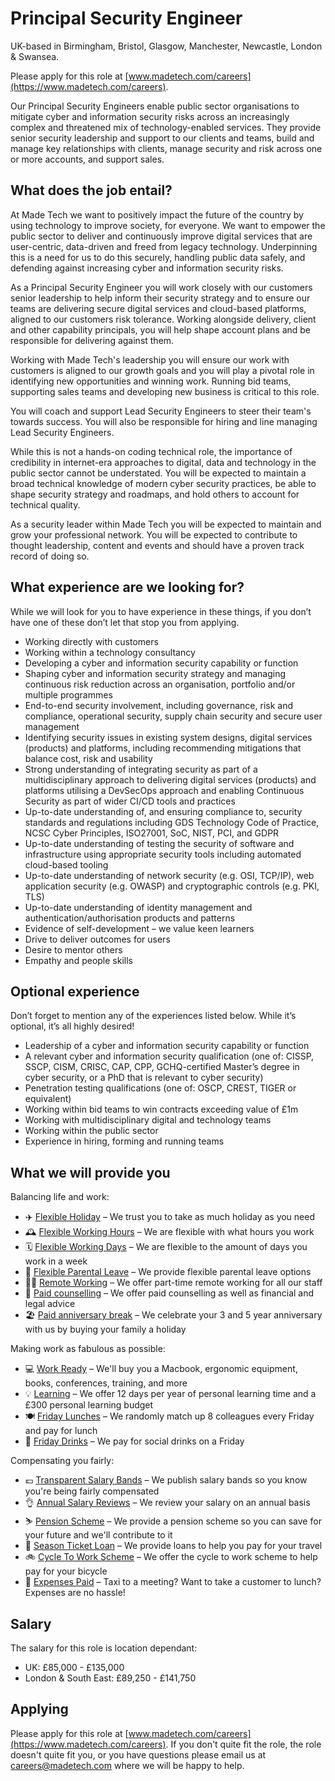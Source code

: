 # Principal Security Engineer

UK-based in Birmingham, Bristol, Glasgow, Manchester, Newcastle, London & Swansea.

Please apply for this role at [www.madetech.com/careers](https://www.madetech.com/careers).

Our Principal Security Engineers enable public sector organisations to mitigate cyber and information security risks across an increasingly complex and threatened mix of technology-enabled services. They provide senior security leadership and support to our clients and teams, build and manage key relationships with clients, manage security and risk across one or more accounts, and support sales.

## What does the job entail?

At Made Tech we want to positively impact the future of the country by using technology to improve society, for everyone. We want to empower the public sector to deliver and continuously improve digital services that are user-centric, data-driven and freed from legacy technology. Underpinning this is a need for us to do this securely, handling public data safely, and defending against increasing cyber and information security risks.

As a Principal Security Engineer you will work closely with our customers senior leadership to help inform their security strategy and to ensure our teams are delivering secure digital services and cloud-based platforms, aligned to our customers risk tolerance. Working alongside delivery, client and other capability principals, you will help shape account plans and be responsible for delivering against them.

Working with Made Tech's leadership you will ensure our work with customers is aligned to our growth goals and you will play a pivotal role in identifying new opportunities and winning work. Running bid teams, supporting sales teams and developing new business is critical to this role.

You will coach and support Lead Security Engineers to steer their team's towards success. You will also be responsible for hiring and line managing Lead Security Engineers.

While this is not a hands-on coding technical role, the importance of credibility in internet-era approaches to digital, data and technology in the public sector cannot be understated. You will be expected to maintain a broad technical knowledge of modern cyber security practices, be able to shape security strategy and roadmaps, and hold others to account for technical quality.

As a security leader within Made Tech you will be expected to maintain and grow your professional network. You will be expected to contribute to thought leadership, content and events and should have a proven track record of doing so.

## What experience are we looking for?

While we will look for you to have experience in these things, if you don’t have one of these don’t let that stop you from applying.

- Working directly with customers
- Working within a technology consultancy
- Developing a cyber and information security capability or function
- Shaping cyber and information security strategy and managing continuous risk reduction across an organisation, portfolio and/or multiple programmes
- End-to-end security involvement, including governance, risk and compliance, operational security, supply chain security and secure user management
- Identifying security issues in existing system designs, digital services (products) and platforms, including recommending mitigations that balance cost, risk and usability
- Strong understanding of integrating security as part of a multidisciplinary approach to delivering digital services (products) and platforms utilising a DevSecOps approach and enabling Continuous Security as part of wider CI/CD tools and practices
- Up-to-date understanding of, and ensuring compliance to, security standards and regulations including GDS Technology Code of Practice, NCSC Cyber Principles, ISO27001, SoC, NIST, PCI, and GDPR
- Up-to-date understanding of testing the security of software and infrastructure using appropriate security tools including automated cloud-based tooling
- Up-to-date understanding of network security (e.g. OSI, TCP/IP), web application security (e.g. OWASP) and cryptographic controls (e.g. PKI, TLS)
- Up-to-date understanding of identity management and authentication/authorisation products and patterns
- Evidence of self-development – we value keen learners
- Drive to deliver outcomes for users
- Desire to mentor others
- Empathy and people skills

## Optional experience

Don’t forget to mention any of the experiences listed below. While it’s optional, it’s all highly desired!

- Leadership of a cyber and information security capability or function
- A relevant cyber and information security qualification (one of: CISSP, SSCP, CISM, CRISC, CAP, CPP, GCHQ-certified Master’s degree in cyber security, or a PhD that is relevant to cyber security)
- Penetration testing qualifications (one of: OSCP, CREST, TIGER or equivalent)
- Working within bid teams to win contracts exceeding value of £1m
- Working with multidisciplinary digital and technology teams
- Working within the public sector
- Experience in hiring, forming and running teams

## What we will provide you

Balancing life and work:

* ✈️ [Flexible Holiday](../benefits/flexible_holiday.md) – We trust you to take as much holiday as you need
* 🕰️ [Flexible Working Hours](../benefits/working_hours.md) – We are flexible with what hours you work
* 🗓️ [Flexible Working Days](../benefits/flexible_working.md) – We are flexible to the amount of days you work in a week
* 👶 [Flexible Parental Leave](../guides/welfare/parental_leave.md) – We provide flexible parental leave options
* 👩‍💻 [Remote Working](../benefits/remote_working.md) – We offer part-time remote working for all our staff
* 🤗 [Paid counselling](../guides/welfare/paid_counselling.md) – We offer paid counselling as well as financial and legal advice
* 🏖️ [Paid anniversary break](../benefits/paid_anniversary_break.md) – We celebrate your 3 and 5 year anniversary with us by buying your family a holiday

Making work as fabulous as possible:

* 💻 [Work Ready](../benefits/work_ready.md) – We'll buy you a Macbook, ergonomic equipment, books, conferences, training, and more
* 💡 [Learning](../guides/learning/README.md) – We offer 12 days per year of personal learning time and a £300 personal learning budget
* 🍽️ [Friday Lunches](../benefits/friday_lunch.md) – We randomly match up 8 colleagues every Friday and pay for lunch
* 🍻 [Friday Drinks](../benefits/friday_drinks.md) – We pay for social drinks on a Friday

Compensating you fairly:

* 💷 [Transparent Salary Bands](../roles/README.md) – We publish salary bands so you know you're being fairly compensated
* 👌 [Annual Salary Reviews](../guides/compensation/salary_reviews.md) – We review your salary on an annual basis
* ⛷️ [Pension Scheme](../benefits/pension_scheme.md) – We provide a pension scheme so you can save for your future and we'll contribute to it
* 🚄 [Season Ticket Loan](../benefits/season_ticket_loan.md) – We provide loans to help you pay for your travel
* 🚲 [Cycle To Work Scheme](../benefits/cycle_to_work_scheme.md) – We offer the cycle to work scheme to help pay for your bicycle
* 🚕 [Expenses Paid](../guides/compensation/expenses.md) – Taxi to a meeting? Want to take a customer to lunch? Expenses are no hassle!

## Salary

The salary for this role is location dependant:

- UK: £85,000 - £135,000
- London & South East: £89,250 - £141,750

## Applying

Please apply for this role at [www.madetech.com/careers](https://www.madetech.com/careers). If you don't quite fit the role, the role doesn't quite fit you, or you have questions please email us at [careers@madetech.com](mailto:careers@madetech.com) where we will be happy to help.
